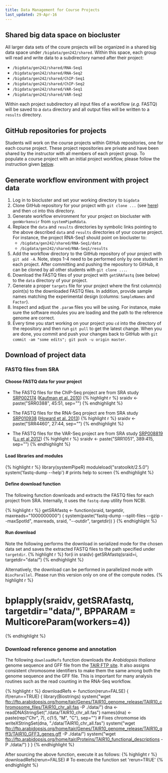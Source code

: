 ```yaml
---
title: Data Management for Course Projects
last_updated: 29-Apr-16
---
```


## Shared big data space on biocluster

All larger data sets of the coure projects will be organized in a shared big data space under
`/bigdata/gen242/shared`. Within this space, each group will read and write data to a 
subdirectory named after their project:

+ `/bigdata/gen242/shared/RNA-Seq1`
+ `/bigdata/gen242/shared/RNA-Seq2`
+ `/bigdata/gen242/shared/ChIP-Seq1`
+ `/bigdata/gen242/shared/ChIP-Seq2`
+ `/bigdata/gen242/shared/VAR-Seq1`
+ `/bigdata/gen242/shared/VAR-Seq2`

Within each project subdirectory all input files of a workflow (_e.g._ FASTQ) will be saved to 
a `data` directory and all output files will be written to a `results` directory. 

## GitHub repositories for projects

Students will work on the course projects within GitHub repositories, one for each course project.
These project repositories are private and have been shared by the instructor with all members of each project group.
To populate a course project with an initial project workflow, please follow the instruction
given [below](http://girke.bioinformatics.ucr.edu/GEN242/mydoc/mydoc_project_07.html#generate-workflow-environment-with-project-data). 

## Generate workflow environment with project data

1. Log in to biocluster and set your working directory to `bigdata`
2. Clone GitHub repository for your project with `git clone ...` (see [here](https://docs.google.com/spreadsheets/d/1Im2mwX8NJ9FSZB2CVxoevTxttr2wzoG9ybL_GMMNN4A/edit?usp=sharing)) and then `cd` into this directory.
2. Generate workflow environment for your project on biocluster with `genWorkenvir` from `systemPipeRdata`. 
3. Replace the `data` and `results` directories by symbolic links pointing to the above described `data` and `results` directories of your course project. For instance, the project RNA-Seq1 should point on biocluster to:
    + `/bigdata/gen242/shared/RNA-Seq1/data` 
    + `/bigdata/gen242/shared/RNA-Seq1/results`
4. Add the workflow directory to the GitHub repository of your project with `git add -A`. Note, steps 1-4 need to be performed only by one student in each project. After committing and pushing the repository to GitHub, it can be cloned by all other students with `git clone ...`.
5. Download the FASTQ files of your project with `getSRAfastq` (see below) to the `data` directory of your project. 
6. Generate a proper `targets` file for your project where the first column(s) point(s) to the downloaded FASTQ files. In addition, provide sample names matching the experimental design (columns: `SampleNames` and `Factor`).
7. Inspect and adjust the `.param` files you will be using. For instance, make sure the software modules you are loading and the path to the reference genome are correct. 
8. Every time you start working on your project you `cd` into the directory of the repository and then run `git pull` to get the latest change. When you are done, you commit and push your changes back to GitHub with `git commit -am "some edits"; git push -u origin master`.

## Download of project data

### FASTQ files from SRA

#### Choose FASTQ data for your project

+ The FASTQ files for the ChIP-Seq project are from SRA study [SRP002174](http://www.ncbi.nlm.nih.gov/sra?term=SRP002174) ([Kaufman et al. 2010](http://www.ncbi.nlm.nih.gov/pubmed/20360106))
{% highlight r %}
sraidv <- paste("SRR0388", 45:51, sep="") 
{% endhighlight %}

+ The FASTQ files for the RNA-Seq project are from SRA study [SRP010938](http://www.ncbi.nlm.nih.gov/sra?term=SRP010938) ([Howard et al. 2013](http://www.ncbi.nlm.nih.gov/pubmed/24098335))
{% highlight r %}
sraidv <- paste("SRR4460", 27:44, sep="")
{% endhighlight %}

+ The FASTQ files for the VAR-Seq project are from SRA study [SRP008819](http://www.ncbi.nlm.nih.gov/sra?term=SRP008819) ([Lu et al 2012](http://www.ncbi.nlm.nih.gov/pubmed/22106370))
{% highlight r %}
sraidv <- paste("SRR1051", 389:415, sep="")
{% endhighlight %}

#### Load libraries and modules

{% highlight r %}
library(systemPipeR)
moduleload("sratoolkit/2.5.0")
system('fastq-dump --help') # prints help to screen
{% endhighlight %}

#### Define download function
The following function downloads and extracts the FASTQ files for each project from SRA.
Internally, it uses the `fastq-dump` utility from NCBI.

{% highlight r %}
getSRAfastq <- function(sraid, targetdir, maxreads="1000000000") {
    system(paste("fastq-dump --split-files --gzip --maxSpotId", maxreads, sraid, "--outdir", targetdir))
}
{% endhighlight %}

#### Run download

Note the following performs the download in serialized mode for the chosen data set and saves the extracted FASTQ files to 
the path specified under `targetdir`.
{% highlight r %}
for(i in sraidv) getSRAfastq(sraid=i, targetdir="data/")
{% endhighlight %}

Alternatively, the download can be performed in parallelized mode with `BiocParallel`. Please run this version only on one of the compute nodes.
{% highlight r %}
# bplapply(sraidv, getSRAfastq, targetdir="data/", BPPARAM = MulticoreParam(workers=4))
{% endhighlight %}

### Download reference genome and annotation

The following `downloadRefs` function downloads the _Arabidopsis thaliana_ genome sequence and GFF file from the [TAIR FTP site](ftp://ftp.arabidopsis.org/home/tair/Genes/TAIR10_genome_release/). 
It also assigns consistent chromosome identifiers to make them the same among both the genome sequence and the GFF file. This is
important for many analysis routines such as the read counting in the RNA-Seq workflow.  

{% highlight r %}
downloadRefs <- function(rerun=FALSE) {
    if(rerun==TRUE) {
        library(Biostrings)
        system("wget ftp://ftp.arabidopsis.org/home/tair/Genes/TAIR10_genome_release/TAIR10_chromosome_files/TAIR10_chr_all.fas -P ./data/")
        dna <- readDNAStringSet("./data/TAIR10_chr_all.fas")
        names(dna) <- paste(rep("Chr", 7), c(1:5, "M", "C"), sep="") # Fixes chromomse ids
        writeXStringSet(dna, "./data/TAIR10_chr_all.fas")
        system("wget ftp://ftp.arabidopsis.org/home/tair/Genes/TAIR10_genome_release/TAIR10_gff3/TAIR10_GFF3_genes.gff -P ./data/")
        system("wget ftp://ftp.arabidopsis.org/home/tair/Proteins/TAIR10_functional_descriptions -P ./data/")
    }
}
{% endhighlight %}

After sourcing the above function, execute it as follows:
{% highlight r %}
downloadRefs(rerun=FALSE) # To execute the function set 'rerun=TRUE'
{% endhighlight %}


